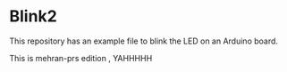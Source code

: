 # Blink2

This repository has an example file to blink the LED on an Arduino board.


This is mehran-prs edition , YAHHHHH
